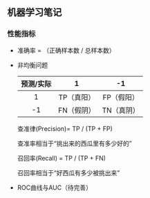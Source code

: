 ## 机器学习笔记
### 性能指标
- 准确率 = （正确样本数 / 总样本数）
- 非均衡问题
  
    |预测/实际| 1       |       -1   |
    | :---:  | :---:    | :---:       |
    |   1    |TP（真阳）|  FP（假阳） |
    |   -1   |FN（假阴）|  TN（真阴） |
    查准律(Precision)= TP / (TP + FP)
    
    查准率相当于“挑出来的西瓜里有多少好的”
    
    召回率(Recall) = TP / (TP + FN)

    召回率相当于“好西瓜有多少被挑出来”

- ROC曲线与AUC（待完善）